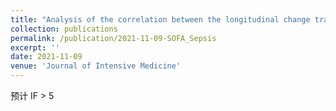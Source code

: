 ```yaml
---
title: "Analysis of the correlation between the longitudinal change trajectory of SOFA scores and prognosis in patients with sepsis at 72 hour after admission based on group trajectory modeling"
collection: publications
permalink: /publication/2021-11-09-SOFA_Sepsis
excerpt: ''
date: 2021-11-09
venue: 'Journal of Intensive Medicine'
---
```

预计 IF > 5
